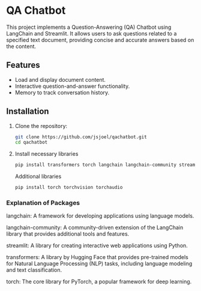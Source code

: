 # QA Chatbot

This project implements a Question-Answering (QA) Chatbot using LangChain and Streamlit. It allows users to ask questions related to a specified text document, providing concise and accurate answers based on the content.

## Features

- Load and display document content.
- Interactive question-and-answer functionality.
- Memory to track conversation history.

## Installation
1. Clone the repository:
   ```bash
   git clone https://github.com/jsjoel/qachatbot.git
   cd qachatbot
   ```
2. Install necessary libraries
   ```bash
   pip install transformers torch langchain langchain-community streamlit
   ```
   Additional libraries
   ```bash
   pip install torch torchvision torchaudio
   ```
### Explanation of Packages
langchain: A framework for developing applications using language models.

langchain-community: A community-driven extension of the LangChain library that provides additional tools and features.

streamlit: A library for creating interactive web applications using Python.

transformers: A library by Hugging Face that provides pre-trained models for Natural Language Processing (NLP) tasks, including language modeling and text classification.

torch: The core library for PyTorch, a popular framework for deep learning.




